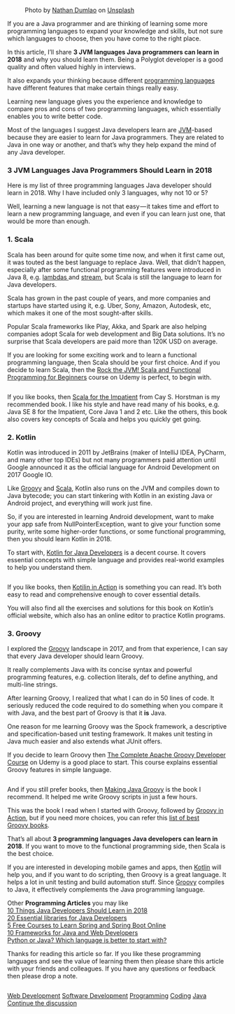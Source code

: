 <figure><img alt src="https://hackernoon.com/hn-images/0*_7loOYPbLiK943M-"><figcaption>Photo by <a href="https://unsplash.com/@nate_dumlao?utm_source=medium&amp;utm_medium=referral">Nathan Dumlao</a> on&#xA0;<a href="https://unsplash.com?utm_source=medium&amp;utm_medium=referral">Unsplash</a></figcaption></figure><p>If you are a Java programmer and are thinking of learning some more programming languages to expand your knowledge and skills, but not sure which languages to choose, then you have come to the right&#xA0;place.</p><p>In this article, I&#x2019;ll share <strong>3 JVM languages Java programmers can learn in 2018</strong> and why you should learn them. Being a Polyglot developer is a good quality and often valued highly in interviews.</p><p>It also expands your thinking because different <a href="http://www.java67.com/2017/12/10-programming-languages-to-learn-in.html">programming languages</a> have different features that make certain things really&#xA0;easy.</p><p>Learning new language gives you the experience and knowledge to compare pros and cons of two programming languages, which essentially enables you to write better&#xA0;code.</p><p>Most of the languages I suggest Java developers learn are <a href="http://www.java67.com/2016/08/10-jvm-options-for-java-production-application.html">JVM</a>-based because they are easier to learn for Java programmers. They are related to Java in one way or another, and that&#x2019;s why they help expand the mind of any Java developer.</p><h3>3 JVM Languages Java Programmers Should Learn in&#xA0;2018</h3><p>Here is my list of three programming languages Java developer should learn in 2018. Why I have included only 3 languages, why not 10 or&#xA0;5?</p><p>Well, learning a new language is not that easy&#x200A;&#x2014;&#x200A;it takes time and effort to learn a new programming language, and even if you can learn just one, that would be more than&#xA0;enough.</p><h3>1. Scala</h3><p>Scala has been around for quite some time now, and when it first came out, it was touted as the best language to replace Java. Well, that didn&#x2019;t happen, especially after some functional programming features were introduced in Java 8, e.g. <a href="http://javarevisited.blogspot.sg/2017/01/3-ways-to-convert-java-8-stream-to-array.html">lambdas </a>and <a href="http://www.java67.com/2014/04/java-8-stream-examples-and-tutorial.html">stream</a>, but Scala is still the language to learn for Java developers.</p><p>Scala has grown in the past couple of years, and more companies and startups have started using it, e.g. Uber, Sony, Amazon, Autodesk, etc, which makes it one of the most sought-after skills.</p><p>Popular Scala frameworks like Play, Akka, and Spark are also helping companies adopt Scala for web development and Big Data solutions. It&#x2019;s no surprise that Scala developers are paid more than 120K USD on&#xA0;average.</p><p>If you are looking for some exciting work and to learn a functional programming language, then Scala should be your first choice. And if you decide to learn Scala, then the <a href="https://click.linksynergy.com/fs-bin/click?id=JVFxdTr9V80&amp;subid=0&amp;offerid=562016.1&amp;type=10&amp;tmpid=14538&amp;RD_PARM1=https%3A%2F%2Fwww.udemy.com%2Frock-the-jvm-scala-for-beginners%2F">Rock the JVM! Scala and Functional Programming for Beginners</a> course on Udemy is perfect, to begin&#xA0;with.</p><figure><a href="https://click.linksynergy.com/fs-bin/click?id=JVFxdTr9V80&amp;subid=0&amp;offerid=562016.1&amp;type=10&amp;tmpid=14538&amp;RD_PARM1=https%3A%2F%2Fwww.udemy.com%2Frock-the-jvm-scala-for-beginners%2F"><img alt src="https://hackernoon.com/hn-images/0*9Y-m8lG2VfqiijHr.jpg"></a></figure><p>If you like books, then <a href="http://aax-us-east.amazon-adsystem.com/x/c/Qn0DyqWnv-Ec9ovIxLUwCikAAAFhcEDBLAEAAAFKAU9Q5bo/https://assoc-redirect.amazon.com/g/r/http://www.amazon.com/dp/0321774094/ref=as_at?creativeASIN=0321774094&amp;linkCode=w61&amp;imprToken=mkzi6XBUigjrXyziEvMReQ&amp;slotNum=0&amp;tag=javamysqlanta-20">Scala for the Impatient</a> from Cay S. Horstman is my recommended book. I like his style and have read many of his books, e.g. Java SE 8 for the Impatient, Core Java 1 and 2 etc. Like the others, this book also covers key concepts of Scala and helps you quickly get&#xA0;going.</p><h3>2. Kotlin</h3><p>Kotlin was introduced in 2011 by JetBrains (maker of IntelliJ IDEA, PyCharm, and many other top IDEs) but not many programmers paid attention until Google announced it as the official language for Android Development on 2017 Google&#xA0;IO.</p><p>Like <a href="http://javarevisited.blogspot.sg/2017/08/top-5-books-to-learn-groovy-for-java.html">Groovy</a> and <a href="http://javarevisited.blogspot.sg/2018/01/10-reasons-to-learn-scala-programming.html#axzz550Ppgfxg">Scala</a>, Kotlin also runs on the JVM and compiles down to Java bytecode; you can start tinkering with Kotlin in an existing Java or Android project, and everything will work just&#xA0;fine.</p><p>So, if you are interested in learning Android development, want to make your app safe from NullPointerException, want to give your function some purity, write some higher-order functions, or some functional programming, then you should learn Kotlin in&#xA0;2018.</p><p>To start with, <a href="https://click.linksynergy.com/fs-bin/click?id=JVFxdTr9V80&amp;subid=0&amp;offerid=562016.1&amp;type=10&amp;tmpid=14538&amp;RD_PARM1=https%3A%2F%2Fwww.udemy.com%2Fkotlin-for-java-developers%2F">Kotlin for Java Developers</a> is a decent course. It covers essential concepts with simple language and provides real-world examples to help you understand them.</p><figure><a href="http://aax-us-east.amazon-adsystem.com/x/c/Qn0DyqWnv-Ec9ovIxLUwCikAAAFhcEDBLAEAAAFKAU9Q5bo/https://assoc-redirect.amazon.com/g/r/https://www.amazon.com/Kotlin-Action-Dmitry-Jemerov/dp/1617293296/ref=as_at?creativeASIN=1617293296&amp;linkCode=w61&amp;imprToken=mkzi6XBUigjrXyziEvMReQ&amp;slotNum=1&amp;tag=javamysqlanta-20"><img alt src="https://hackernoon.com/hn-images/0*-Gu04kwonlkaivHm.jpg"></a></figure><p>If you like books, then <a href="http://aax-us-east.amazon-adsystem.com/x/c/Qn0DyqWnv-Ec9ovIxLUwCikAAAFhcEDBLAEAAAFKAU9Q5bo/https://assoc-redirect.amazon.com/g/r/https://www.amazon.com/Kotlin-Action-Dmitry-Jemerov/dp/1617293296/ref=as_at?creativeASIN=1617293296&amp;linkCode=w61&amp;imprToken=mkzi6XBUigjrXyziEvMReQ&amp;slotNum=1&amp;tag=javamysqlanta-20">Kotilin in Action</a> is something you can read. It&#x2019;s both easy to read and comprehensive enough to cover essential details.</p><p>You will also find all the exercises and solutions for this book on Kotlin&#x2019;s official website, which also has an online editor to practice Kotlin programs.</p><h3>3. Groovy</h3><p>I explored the <a href="http://javarevisited.blogspot.sg/2016/09/10-basic-differences-between-java-and-groovy-programming.html#axzz569T3pLJY">Groovy</a> landscape in 2017, and from that experience, I can say that every Java developer should learn&#xA0;Groovy.</p><p>It really complements Java with its concise syntax and powerful programming features, e.g. collection literals, def to define anything, and multi-line strings.</p><p>After learning Groovy, I realized that what I can do in 50 lines of code. It seriously reduced the code required to do something when you compare it with Java, and the best part of Groovy is that it <strong>is</strong>&#xA0;Java.</p><p>One reason for me learning Groovy was the Spock framework, a descriptive and specification-based unit testing framework. It makes unit testing in Java much easier and also extends what JUnit&#xA0;offers.</p><p>If you decide to learn Groovy then <a href="https://click.linksynergy.com/fs-bin/click?id=JVFxdTr9V80&amp;subid=0&amp;offerid=562016.1&amp;type=10&amp;tmpid=14538&amp;RD_PARM1=https%3A%2F%2Fwww.udemy.com%2Fapache-groovy%2F">The Complete Apache Groovy Developer Course</a> on Udemy is a good place to start. This course explains essential Groovy features in simple language.</p><figure><a href="https://click.linksynergy.com/fs-bin/click?id=JVFxdTr9V80&amp;subid=0&amp;offerid=562016.1&amp;type=10&amp;tmpid=14538&amp;RD_PARM1=https%3A%2F%2Fwww.udemy.com%2Fapache-groovy%2F"><img alt src="https://hackernoon.com/hn-images/0*L3CzLtYldBtDE4KO.jpg"></a></figure><p>And if you still prefer books, then <a href="http://aax-us-east.amazon-adsystem.com/x/c/Qn0DyqWnv-Ec9ovIxLUwCikAAAFhcEDBLAEAAAFKAU9Q5bo/https://assoc-redirect.amazon.com/g/r/https://www.amazon.com/Making-Java-Groovy-Ken-Kousen/dp/1935182943/ref=as_at?creativeASIN=1935182943&amp;linkCode=w61&amp;imprToken=mkzi6XBUigjrXyziEvMReQ&amp;slotNum=2&amp;tag=javamysqlanta-20">Making Java Groovy</a> is the book I recommend. It helped me write Groovy scripts in just a few&#xA0;hours.</p><p>This was the book I read when I started with Groovy, followed by <a href="https://www.amazon.com/Groovy-Action-Dierk-246-nig/dp/1935182447?tag=javamysqlanta-20">Groovy in Action</a>, but if you need more choices, you can refer this <a href="http://javarevisited.blogspot.sg/2017/08/top-5-books-to-learn-groovy-for-java.html">list of best Groovy&#xA0;books</a>.</p><p>That&#x2019;s all about <strong>3 programming languages Java developers can learn in 2018</strong>. If you want to move to the functional programming side, then Scala is the best&#xA0;choice.</p><p>If you are interested in developing mobile games and apps, then <a href="https://javarevisited.blogspot.com/2018/02/5-courses-to-learn-kotlin-programming-java-android.html">Kotlin</a> will help you, and if you want to do scripting, then Groovy is a great language. It helps a lot in unit testing and build automation stuff. Since <a href="http://javarevisited.blogspot.sg/2017/08/top-5-books-to-learn-groovy-for-java.html">Groovy</a> compiles to Java, it effectively complements the Java programming language.</p><p>Other <strong>Programming Articles</strong> you may like<br><a href="http://javarevisited.blogspot.sg/2017/12/10-things-java-programmers-should-learn.html#axzz53ENLS1RB">10 Things Java Developers Should Learn in 2018</a><br><a href="http://javarevisited.blogspot.sg/2018/01/top-20-libraries-and-apis-for-java-programmers.html">20 Essential libraries for Java Developers</a><br><a href="http://www.java67.com/2017/11/top-5-free-core-spring-mvc-courses-learn-online.html">5 Free Courses to Learn Spring and Spring Boot Online</a><br><a href="http://javarevisited.blogspot.sg/2018/01/10-frameworks-java-and-web-developers-should-learn.html">10 Frameworks for Java and Web Developers</a><br><a href="http://javarevisited.blogspot.sg/2013/11/java-vs-python-which-programming-laungage-to-learn-first.html#axzz55UE6mabh">Python or Java? Which language is better to start&#xA0;with?</a></p><p>Thanks for reading this article so far. If you like these programming languages and see the value of learning them then please share this article with your friends and colleagues. If you have any questions or feedback then please drop a&#xA0;note.</p><figure><a href="https://goo.gl/w4Pbea"><img alt src="https://hackernoon.com/hn-images/1*PZjwR1Nbluff5IMI6Y1T6g@2x.png"></a></figure>                <div class="archive-tags">                                        <a class="tag" href="https://hackernoon.com/tagged/web-development">Web Development</a>                                        <a class="tag" href="https://hackernoon.com/tagged/software-development">Software Development</a>                                        <a class="tag" href="https://hackernoon.com/tagged/programming">Programming</a>                                        <a class="tag" href="https://hackernoon.com/tagged/coding">Coding</a>                                        <a class="tag" href="https://hackernoon.com/tagged/java">Java</a>                  </div>                <div class="twitter-discussion">          <a target="_blank" href="https://twitter.com/search?q=https%3A%2F%2Fhackernoon.com%2F3-jvm-languages-modern-java-developers-should-learn-in-2018-daa131568302">Continue the discussion <i class="fab fa-twitter"></i></a>        </div>
